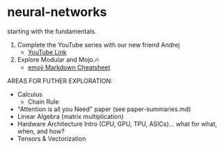 # neural-networks

starting with the fundamentals.

1. Complete the YouTube series with our new friend Andrej
   - [YouTube Link](https://www.youtube.com/@AndrejKarpathy)
2. Explore Modular and Mojo.:fire:
   - [emoji Markdown Cheatsheet](https://dev.to/nikolab/complete-list-of-github-markdown-emoji-markup-5aia)

AREAS FOR FUTHER EXPLORATION:

- Calculus
  - Chain Rule
- "Attention is all you Need" paper (see paper-summaries.md)
- Linear Algebra (matrix multiplication)
- Hardware Architecture Intro (CPU, GPU, TPU, ASICs)... what for what, when, and how?
- Tensors & Vectorization
